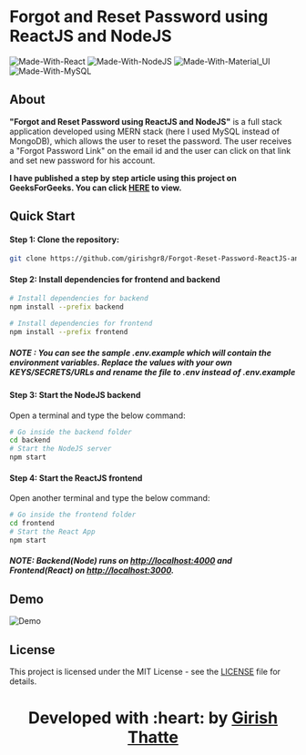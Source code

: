 # Forgot and Reset Password using ReactJS and NodeJS

![Made-With-React](https://img.shields.io/badge/Made_with-React-informational?style=for-the-badge&logo=react) ![Made-With-NodeJS](https://img.shields.io/badge/Made_with-NodeJS-informational?style=for-the-badge&logo=nodedotjs) ![Made-With-Material_UI](https://img.shields.io/badge/Made_with-Material_UI-informational?style=for-the-badge&logo=mui) ![Made-With-MySQL](https://img.shields.io/badge/Made_with-MySQL-informational?style=for-the-badge&logo=mysql)

## About

**"Forgot and Reset Password using ReactJS and NodeJS"** is a full stack application developed using MERN stack (here I used MySQL instead of MongoDB), which allows the user to reset the password. The user receives a "Forgot Password Link" on the email id and the user can click on that link and set new password for his account.

**I have published a step by step article using this project on GeeksForGeeks. You can click [HERE](https://www.geeksforgeeks.org/forgot-reset-password-feature-with-react-and-node-js/ "Article Link") to view.**

## Quick Start

#### Step 1: Clone the repository:

```bash
git clone https://github.com/girishgr8/Forgot-Reset-Password-ReactJS-and-NodeJS.git
```

#### Step 2: Install dependencies for frontend and backend

```bash
# Install dependencies for backend
npm install --prefix backend

# Install dependencies for frontend
npm install --prefix frontend
```

##### **NOTE** : You can see the sample .env.example which will contain the environment variables. Replace the values with your own KEYS/SECRETS/URLs and rename the file to .env instead of .env.example

#### Step 3: Start the NodeJS backend

Open a terminal and type the below command:

```bash
# Go inside the backend folder
cd backend
# Start the NodeJS server
npm start
```

#### Step 4: Start the ReactJS frontend

Open another terminal and type the below command:

```bash
# Go inside the frontend folder
cd frontend
# Start the React App
npm start
```

##### NOTE: Backend(Node) runs on [http://localhost:4000](http://localhost:4000 "NodeJS Backend") and Frontend(React) on [http://localhost:3000](http://localhost:3000 "ReactJS Frontend").

## Demo

![Demo](https://github.com/girishgr8/Forgot-Reset-Password-ReactJS-and-NodeJS/blob/main/demo.gif)

## License

This project is licensed under the MIT License - see the [LICENSE](https://github.com/girishgr8/Forgot-Reset-Password-ReactJS-and-NodeJS/blob/main/LICENSE "LICENSE") file for details.

<h1 align="center"><b>Developed with :heart: by <a href="https://girishgr8.github.io/" target="_blank">Girish Thatte</a></b></h1>
